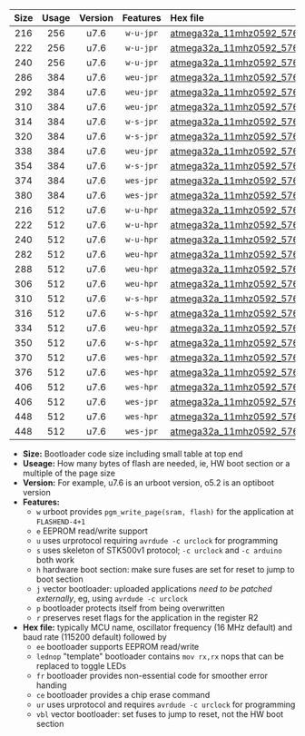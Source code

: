 |Size|Usage|Version|Features|Hex file|
|:-:|:-:|:-:|:-:|:--|
|216|256|u7.6|`w-u-jpr`|[atmega32a_11mhz0592_57600bps_ur_vbl.hex](https://raw.githubusercontent.com/stefanrueger/urboot/main//atmega32a_11mhz0592_57600bps_ur_vbl.hex)|
|222|256|u7.6|`w-u-jpr`|[atmega32a_11mhz0592_57600bps_lednop_ur_vbl.hex](https://raw.githubusercontent.com/stefanrueger/urboot/main//atmega32a_11mhz0592_57600bps_lednop_ur_vbl.hex)|
|240|256|u7.6|`w-u-jpr`|[atmega32a_11mhz0592_57600bps_lednop_fr_ur_vbl.hex](https://raw.githubusercontent.com/stefanrueger/urboot/main//atmega32a_11mhz0592_57600bps_lednop_fr_ur_vbl.hex)|
|286|384|u7.6|`weu-jpr`|[atmega32a_11mhz0592_57600bps_ee_ur_vbl.hex](https://raw.githubusercontent.com/stefanrueger/urboot/main//atmega32a_11mhz0592_57600bps_ee_ur_vbl.hex)|
|292|384|u7.6|`weu-jpr`|[atmega32a_11mhz0592_57600bps_ee_lednop_ur_vbl.hex](https://raw.githubusercontent.com/stefanrueger/urboot/main//atmega32a_11mhz0592_57600bps_ee_lednop_ur_vbl.hex)|
|310|384|u7.6|`weu-jpr`|[atmega32a_11mhz0592_57600bps_ee_lednop_fr_ur_vbl.hex](https://raw.githubusercontent.com/stefanrueger/urboot/main//atmega32a_11mhz0592_57600bps_ee_lednop_fr_ur_vbl.hex)|
|314|384|u7.6|`w-s-jpr`|[atmega32a_11mhz0592_57600bps_vbl.hex](https://raw.githubusercontent.com/stefanrueger/urboot/main//atmega32a_11mhz0592_57600bps_vbl.hex)|
|320|384|u7.6|`w-s-jpr`|[atmega32a_11mhz0592_57600bps_lednop_vbl.hex](https://raw.githubusercontent.com/stefanrueger/urboot/main//atmega32a_11mhz0592_57600bps_lednop_vbl.hex)|
|338|384|u7.6|`weu-jpr`|[atmega32a_11mhz0592_57600bps_ee_lednop_fr_ce_ur_vbl.hex](https://raw.githubusercontent.com/stefanrueger/urboot/main//atmega32a_11mhz0592_57600bps_ee_lednop_fr_ce_ur_vbl.hex)|
|354|384|u7.6|`w-s-jpr`|[atmega32a_11mhz0592_57600bps_lednop_fr_vbl.hex](https://raw.githubusercontent.com/stefanrueger/urboot/main//atmega32a_11mhz0592_57600bps_lednop_fr_vbl.hex)|
|374|384|u7.6|`wes-jpr`|[atmega32a_11mhz0592_57600bps_ee_vbl.hex](https://raw.githubusercontent.com/stefanrueger/urboot/main//atmega32a_11mhz0592_57600bps_ee_vbl.hex)|
|380|384|u7.6|`wes-jpr`|[atmega32a_11mhz0592_57600bps_ee_lednop_vbl.hex](https://raw.githubusercontent.com/stefanrueger/urboot/main//atmega32a_11mhz0592_57600bps_ee_lednop_vbl.hex)|
|216|512|u7.6|`w-u-hpr`|[atmega32a_11mhz0592_57600bps_ur.hex](https://raw.githubusercontent.com/stefanrueger/urboot/main//atmega32a_11mhz0592_57600bps_ur.hex)|
|222|512|u7.6|`w-u-hpr`|[atmega32a_11mhz0592_57600bps_lednop_ur.hex](https://raw.githubusercontent.com/stefanrueger/urboot/main//atmega32a_11mhz0592_57600bps_lednop_ur.hex)|
|240|512|u7.6|`w-u-hpr`|[atmega32a_11mhz0592_57600bps_lednop_fr_ur.hex](https://raw.githubusercontent.com/stefanrueger/urboot/main//atmega32a_11mhz0592_57600bps_lednop_fr_ur.hex)|
|282|512|u7.6|`weu-hpr`|[atmega32a_11mhz0592_57600bps_ee_ur.hex](https://raw.githubusercontent.com/stefanrueger/urboot/main//atmega32a_11mhz0592_57600bps_ee_ur.hex)|
|288|512|u7.6|`weu-hpr`|[atmega32a_11mhz0592_57600bps_ee_lednop_ur.hex](https://raw.githubusercontent.com/stefanrueger/urboot/main//atmega32a_11mhz0592_57600bps_ee_lednop_ur.hex)|
|306|512|u7.6|`weu-hpr`|[atmega32a_11mhz0592_57600bps_ee_lednop_fr_ur.hex](https://raw.githubusercontent.com/stefanrueger/urboot/main//atmega32a_11mhz0592_57600bps_ee_lednop_fr_ur.hex)|
|310|512|u7.6|`w-s-hpr`|[atmega32a_11mhz0592_57600bps.hex](https://raw.githubusercontent.com/stefanrueger/urboot/main//atmega32a_11mhz0592_57600bps.hex)|
|316|512|u7.6|`w-s-hpr`|[atmega32a_11mhz0592_57600bps_lednop.hex](https://raw.githubusercontent.com/stefanrueger/urboot/main//atmega32a_11mhz0592_57600bps_lednop.hex)|
|334|512|u7.6|`weu-hpr`|[atmega32a_11mhz0592_57600bps_ee_lednop_fr_ce_ur.hex](https://raw.githubusercontent.com/stefanrueger/urboot/main//atmega32a_11mhz0592_57600bps_ee_lednop_fr_ce_ur.hex)|
|350|512|u7.6|`w-s-hpr`|[atmega32a_11mhz0592_57600bps_lednop_fr.hex](https://raw.githubusercontent.com/stefanrueger/urboot/main//atmega32a_11mhz0592_57600bps_lednop_fr.hex)|
|370|512|u7.6|`wes-hpr`|[atmega32a_11mhz0592_57600bps_ee.hex](https://raw.githubusercontent.com/stefanrueger/urboot/main//atmega32a_11mhz0592_57600bps_ee.hex)|
|376|512|u7.6|`wes-hpr`|[atmega32a_11mhz0592_57600bps_ee_lednop.hex](https://raw.githubusercontent.com/stefanrueger/urboot/main//atmega32a_11mhz0592_57600bps_ee_lednop.hex)|
|406|512|u7.6|`wes-hpr`|[atmega32a_11mhz0592_57600bps_ee_lednop_fr.hex](https://raw.githubusercontent.com/stefanrueger/urboot/main//atmega32a_11mhz0592_57600bps_ee_lednop_fr.hex)|
|406|512|u7.6|`wes-jpr`|[atmega32a_11mhz0592_57600bps_ee_lednop_fr_vbl.hex](https://raw.githubusercontent.com/stefanrueger/urboot/main//atmega32a_11mhz0592_57600bps_ee_lednop_fr_vbl.hex)|
|448|512|u7.6|`wes-hpr`|[atmega32a_11mhz0592_57600bps_ee_lednop_fr_ce.hex](https://raw.githubusercontent.com/stefanrueger/urboot/main//atmega32a_11mhz0592_57600bps_ee_lednop_fr_ce.hex)|
|448|512|u7.6|`wes-jpr`|[atmega32a_11mhz0592_57600bps_ee_lednop_fr_ce_vbl.hex](https://raw.githubusercontent.com/stefanrueger/urboot/main//atmega32a_11mhz0592_57600bps_ee_lednop_fr_ce_vbl.hex)|

- **Size:** Bootloader code size including small table at top end
- **Useage:** How many bytes of flash are needed, ie, HW boot section or a multiple of the page size
- **Version:** For example, u7.6 is an urboot version, o5.2 is an optiboot version
- **Features:**
  + `w` urboot provides `pgm_write_page(sram, flash)` for the application at `FLASHEND-4+1`
  + `e` EEPROM read/write support
  + `u` uses urprotocol requiring `avrdude -c urclock` for programming
  + `s` uses skeleton of STK500v1 protocol; `-c urclock` and `-c arduino` both work
  + `h` hardware boot section: make sure fuses are set for reset to jump to boot section
  + `j` vector bootloader: uploaded applications *need to be patched externally*, eg, using `avrdude -c urclock`
  + `p` bootloader protects itself from being overwritten
  + `r` preserves reset flags for the application in the register R2
- **Hex file:** typically MCU name, oscillator frequency (16 MHz default) and baud rate (115200 default) followed by
  + `ee` bootloader supports EEPROM read/write
  + `lednop` "template" bootloader contains `mov rx,rx` nops that can be replaced to toggle LEDs
  + `fr` bootloader provides non-essential code for smoother error handing
  + `ce` bootloader provides a chip erase command
  + `ur` uses urprotocol and requires `avrdude -c urclock` for programming
  + `vbl` vector bootloader: set fuses to jump to reset, not the HW boot section
